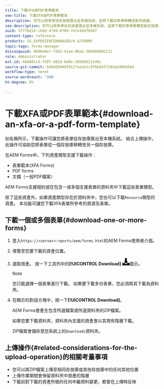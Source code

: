 ```yaml
---
title: 下載XFA或PDF表單範本
seo-title: 下載XFA或PDF表單範本
description: 您可以將表單從存放庫匯出至本機系統，並將下載的表單移轉至新存放庫。
seo-description: 您可以將表單從存放庫匯出至本機系統，並將下載的表單移轉至新存放庫。
uuid: 5f7fbd14-cb9d-4749-8708-7efe49df89d7
content-type: reference
products: SG_EXPERIENCEMANAGER/6.4/FORMS
topic-tags: forms-manager
discoiquuid: 6699e0e7-fd42-41ae-86a2-3b940d905111
role: Administrator
exl-id: 68d881c6-7507-4018-b40e-205604221d0c
source-git-commit: bd94d3949f0117aa3e1c9f0e84f7293a5d6b03b4
workflow-type: tm+mt
source-wordcount: '340'
ht-degree: 0%

---
```


# 下載XFA或PDF表單範本{#download-an-xfa-or-a-pdf-form-template}

如名稱所示，下載操作可讓您將表單從存放庫匯出至本機系統。 結合上傳操作，此操作可協助您將表單從一個存放庫移轉至另一個存放庫。

在AEM Forms中，下列資產類型支援下載操作：

* 表單範本(XFA Forms)
* PDF forms
* 文檔（一般PDF檔案）

AEM Forms支援個別或在包含一或多個支援表單的資料夾中下載這些表單類型。

除了這些資產外，如果資產類型存在於資料夾中，您也可以下載`Resource`類型的資產。 本功能可讓您下載XFA表單所參考的資源及表單。

## 下載一個或多個表單{#download-one-or-more-forms}

1. 登入`https://<server>:<port>/aem/forms.html`的AEM Forms使用者介面。

1. 導覽至您要下載的資產位置。

1. 選取資產。 按一下工具列中的&#x200B;**[!UICONTROL Download]** ![aem6forms_download](assets/aem6forms_download.png)圖示。

   >[!NOTE]
   >
   >您只能選擇一個表單進行下載。 如果要下載多份表單，您必須將其下載為資料夾。

1. 在顯示的對話方塊中，按一下&#x200B;**[!UICONTROL Download]**。

   AEM Forms會產生包含所選檔案或所選資料夾的ZIP檔案。

   如果您要下載資料夾，資料夾內支援的資產會以其現有階層下載。

   ZIP檔案會儲存至您系統上的`Downloads`資料夾。

## 上傳操作{#related-considerations-for-the-upload-operation}的相關考量事項

* 您可以將ZIP檔案上傳至相同存放庫或其他存放庫中的任何其他位置
* 上傳作業期間會保留資料夾中資產的階層
* 下載前對下載的資產所做的任何中繼資料變更，都會在上傳時反映
